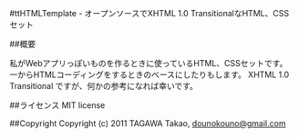 #ttHTMLTemplate - オープンソースでXHTML 1.0 TransitionalなHTML、CSSセット

##概要

私がWebアプリっぽいものを作るときに使っているHTML、CSSセットです。
一からHTMLコーディングをするときのベースにしたりもします。
XHTML 1.0 Transitional ですが、何かの参考になれば幸いです。

##ライセンス
MIT license

##Copyright
Copyright (c) 2011 TAGAWA Takao, dounokouno@gmail.com